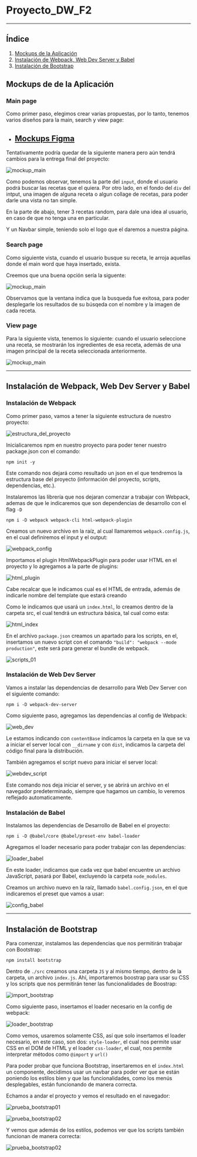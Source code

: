 # Proyecto_DW_F2

---

## Índice

1. [Mockups de la Aplicación](#id1)
2. [Instalación de Webpack, Web Dev Server y Babel](#id2)
3. [Instalación de Bootstrap](#id3)

## Mockups de de la Aplicación<a name="id1"></a>

### Main page

Como primer paso, elegimos crear varias propuestas, por lo tanto, tenemos varios diseños para la main, search y view page:

-  ## [Mockups Figma](https://www.figma.com/file/OSxfi2m6IwvG0E18wHQCrs/Draw?node-id=0%3A1)

Tentativamente podría quedar de la siguiente manera pero aún tendrá cambios para la entrega final del proyecto:

![mockup_main](./assets/mockups/main.JPG)

Como podemos observar, tenemos la parte del `input`, donde el usuario podrá buscar las recetas que el quiera. Por otro lado,
en el fondo del `div` del intput, una imagen de alguna receta o algun collage de recetas, para poder darle una vista no tan simple.

En la parte de abajo, tener 3 recetas random, para dale una idea al usuario, en caso de que no tenga una en particular.

Y un Navbar simple, teniendo solo el logo que el daremos a nuestra página.

### Search page

Como siguiente vista, cuando el usuario busque su receta, le arroja aquellas donde el main word que haya insertado, exista.

Creemos que una buena opción sería la siguente:

![mockup_main](./assets/mockups/search.JPG)

Observamos que la ventana indica que la busqueda fue exitosa, para poder desplegarle los resultados de su búsqeda
con el nombre y la imagen de cada receta.

### View page

Para la siguiente vista, tenemos lo siguiente: cuando el usuario seleccione una receta, se mostrarán los ingredientes de esa receta,
además de una imagen principal de la receta seleccionada anteriormente.

![mockup_main](./assets/mockups/receta.JPG)

---

## Instalación de Webpack, Web Dev Server y Babel<a name="id2"></a>

### Instalación de Webpack

Como primer paso, vamos a tener la siguiente estructura de nuestro proyecto:

![estructura_del_proyecto](./assets/01.jpg)

Inicialicaremos npm en nuestro proyecto para poder tener nuestro package.json con el comando:

```text
npm init -y
```

Este comando nos dejará como resultado un json en el que tendremos la estructura base del proyecto
(información del proyecto, scripts, dependencias, etc.).

Instalaremos las librería que nos dejaran comenzar a trabajar con Webpack, ademas de que le indicaremos que
son dependencias de desarrollo con el flag `-D`

```text
npm i -D webpack webpack-cli html-webpack-plugin
```

Creamos un nuevo archivo en la raíz, al cual llamaremos `webpack.config.js`, en el cual definiremos el input
y el output:

![webpack_config](./assets/02.JPG)

Importamos el plugin HtmlWebpackPlugin para poder usar HTML en el proyecto y lo agregamos a la parte de plugins:

![html_plugin](./assets/03.JPG)

Cabe recalcar que le indicamos cual es el HTML de entrada, además de indicarle nombre del template que estará creando

Como le indicamos que usará un `index.html`, lo creamos dentro de la carpeta src, el cual tendrá un estructura básica,
tal cual como esta:

![html_index](./assets/04.JPG)

En el archivo `package.json` creamos un apartado para los scripts, en el, insertamos un nuevo script con el comando
`"build": "webpack --mode production"`, este será para generar el bundle de webpack.

![scripts_01](./assets/05.JPG)

### Instalación de Web Dev Server

Vamos a instalar las dependencias de desarrollo para Web Dev Server con el siguiente comando:

```text
npm i -D webpack-dev-server
```

Como siguiente paso, agregamos las dependencias al config de Webpack:

![web_dev](./assets/06.JPG)

Le estamos indicando con `contentBase` indicamos la carpeta en la que se va a iniciar el server local con `__dirname` y
con `dist`, indicamos la carpeta del código final para la distribución.

También agregamos el script nuevo para iniciar el server local:

![webdev_script](./assets/07.JPG)

Este comando nos deja iniciar el server, y se abrirá un archivo en el navegador predeterminado, siempre que hagamos un cambio,
lo veremos reflejado automaticamente.

### Instalación de Babel

Instalamos las dependencias de Desarrollo de Babel en el proyecto:

```text
npm i -D @babel/core @babel/preset-env babel-loader
```

Agregamos el loader necesario para poder trabajar con las dependencias:

![loader_babel](./assets/08.JPG)

En este loader, indicamos que cada vez que babel encuentre un archivo JavaScript, pasará por Babel, excluyendo la carpeta `node_modules`.

Creamos un archivo nuevo en la raíz, llamado `babel.config.json`, en el que indicaremos el preset que vamos a usar:

![config_babel](./assets/09.JPG)

---

## Instalación de Bootstrap<a name="id3"></a>

Para comenzar, instalamos las dependencias que nos permitirán trabajar con Bootstrap:

```text
npm install bootstrap
```

Dentro de `./src` creamos una carpeta `JS` y al mismo tiempo, dentro de la carpeta, un archivo `index.js`. Ahí, importaremos boostrap para usar
su CSS y los scripts que nos permitirán tener las funcionalidades de Boostrap:

![import_bootstrap](./assets/10.JPG)

Como siguiente paso, insertamos el loader necesario en la config de webpack:

![loader_bootstrap](./assets/11.JPG)

Como vemos, usaremos solamente CSS, así que solo insertamos el loader necesario, en este caso, son dos: `style-loader`, el cual nos
permite usar CSS en el DOM de HTML y el loader `css-loader`, el cual, nos permite interpretar métodos como `@import` y `url()`

Para poder probar que funciona Bootstrap, insertaremos en el `index.html` un componente, decidimos usar un navbar para poder ver
que se están poniendo los estilos bien y que las funcionalidades, como los menús desplegables, están funcionando de manera
correcta.

Echamos a andar el proyecto y vemos el resultado en el navegador:

![prueba_bootstrap01](./assets/12.JPG)

![prueba_bootstrap02](./assets/13.JPG)

Y vemos que además de los estilos, podemos ver que los scripts también funcionan de manera correcta:

![prueba_bootstrap02](./assets/14.JPG)
